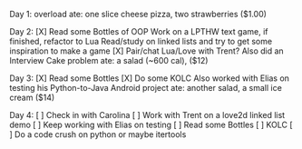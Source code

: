 Day 1: overload
  ate: one slice cheese pizza, two strawberries ($1.00)

Day 2:
  [X] Read some Bottles of OOP
  Work on a LPTHW text game, if finished, refactor to Lua
  Read/study on linked lists and try to get some inspiration to make a game
  [X] Pair/chat Lua/Love with Trent?
  Also did an Interview Cake problem
  ate: a salad (~600 cal), ($12)
  
Day 3:
  [X] Read some Bottles
  [X] Do some KOLC
  Also worked with Elias on testing his Python-to-Java Android project
  ate: another salad, a small ice cream ($14)

Day 4:
  [ ] Check in with Carolina
  [ ] Work with Trent on a love2d linked list demo
  [ ] Keep working with Elias on testing
  [ ] Read some Bottles
  [ ] KOLC
  [ ] Do a code crush on python or maybe itertools
